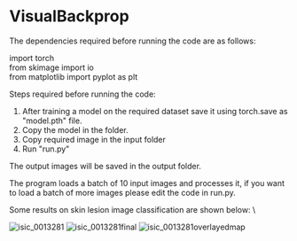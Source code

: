# VisualBackprop

The dependencies required before running the code are as follows:

import torch \
from skimage import io  \
from matplotlib import pyplot as plt 

Steps required before running the code: 

1.  After training a model on the required dataset save it using torch.save as "model.pth" file. 
2.  Copy the model in the folder. 
3.  Copy required image in the input folder 
4.  Run "run.py" 

The output images will be saved in the output folder. 

The program loads a batch of 10 input images and processes it, if you want to load a batch of more images please edit the code in run.py.

Some results on skin lesion image classification are shown below: \

![isic_0013281](https://user-images.githubusercontent.com/16810812/30251740-eb53144a-9633-11e7-8609-94a4a377c130.png)
![isic_0013281final](https://user-images.githubusercontent.com/16810812/30251741-eb53d3ee-9633-11e7-98ff-d866f449007c.png)
![isic_0013281overlayedmap](https://user-images.githubusercontent.com/16810812/30251739-eb531760-9633-11e7-9002-c6f8726ef5a6.png)
